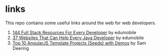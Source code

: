 # links
This repo contains some useful links around the web for web developers.

1. [144 Full Stack Resources For Every Developer](http://www.edumobile.org/miscellaneous/144-full-stack-resources-for-every-developer/) by edumobile
2. [37 Websites That Can Help Every Java Developer](http://www.edumobile.org/java/37-websites-that-can-help-every-java-developer/) by edumobile
3. [Top 10 AngularJS Template Projects (Seeds) with Demos](http://www.angularjs4u.com/frameworks/top-10-angularjs-template-projects-seeds-demos/) by Sam Deering
